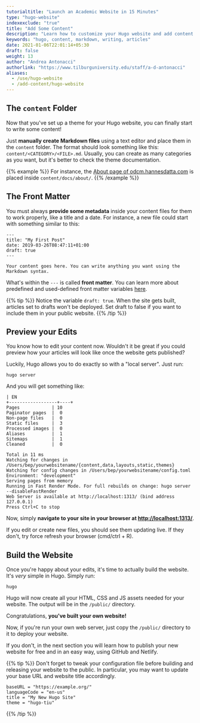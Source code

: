 ```yaml
---
tutorialtitle: "Launch an Academic Website in 15 Minutes"
type: "hugo-website"
indexexclude: "true"
title: "Add Some Content"
description: "Learn how to customize your Hugo website and add content to it."
keywords: "hugo, content, markdown, writing, articles"
date: 2021-01-06T22:01:14+05:30
draft: false
weight: 13
author: "Andrea Antonacci"
authorlink: "https://www.tilburguniversity.edu/staff/a-d-antonacci"
aliases:
  - /use/hugo-website
  - /add-content/hugo-website
---
```


## The `content` Folder
Now that you've set up a theme for your Hugo website, you can finally start to write some content!

Just **manually create Markdown files** using a text editor and place them in the `content` folder. The format should look something like this: `content/<CATEGORY>/<FILE>.md`. Usually, you can create as many categories as you want, but it's better to check the theme documentation.

{{% example %}}
For instance, the [About page of odcm.hannesdatta.com](https://odcm.hannesdatta.com/docs/about/) is placed inside `content/docs/about/`.
{{% /example %}}

## The Front Matter

You must always **provide some metadata** inside your content files for them to work properly, like a title and a date. For instance, a new file could start with something similar to this:
```
---
title: "My First Post"
date: 2019-03-26T08:47:11+01:00
draft: true
---

Your content goes here. You can write anything you want using the Markdown syntax.
```

What's within the `---` is called **front matter**. You can learn more about predefined and used-defined front matter variables [here](https://gohugo.io/content-management/front-matter/).

{{% tip %}}
Notice the variable `draft: true`. When the site gets built, articles set to drafts won't be deployed. Set draft to false if you want to include them in your public website.
{{% /tip %}}

## Preview your Edits

You know how to edit your content now. Wouldn't it be great if you could preview how your articles will look like once the website gets published?

Luckily, Hugo allows you to do exactly so with a "local server". Just run:

```
hugo server
```

And you will get something like:

```
| EN
+------------------+----+
Pages            | 10
Paginator pages  |  0
Non-page files   |  0
Static files     |  3
Processed images |  0
Aliases          |  1
Sitemaps         |  1
Cleaned          |  0

Total in 11 ms
Watching for changes in /Users/bep/yourwebsitename/{content,data,layouts,static,themes}
Watching for config changes in /Users/bep/yourwebsitename/config.toml
Environment: "development"
Serving pages from memory
Running in Fast Render Mode. For full rebuilds on change: hugo server --disableFastRender
Web Server is available at http://localhost:1313/ (bind address 127.0.0.1)
Press Ctrl+C to stop
```

Now, simply **navigate to your site in your browser at [http://localhost:1313/](http://localhost:1313/)**.

If you edit or create new files, you should see them updating live. If they don't, try force refresh your browser (cmd/ctrl + R).

## Build the Website

Once you're happy about your edits, it's time to actually build the website. It's *very* simple in Hugo. Simply run:

```
hugo
```

Hugo will now create all your HTML, CSS and JS assets needed for your website. The output will be in the `/public/` directory.

Congratulations, **you've built your own website!**

Now, if you're run your own web server, just copy the `/public/` directory to it to deploy your website.

If you don't, in the next section you will learn how to publish your new website for free and in an easy way, using GitHub and Netlify.

{{% tip %}}
Don't forget to tweak your configuration file before building and releasing your website to the public. In particular, you may want to update your base URL and website title accordingly.
```
baseURL = "https://example.org/"
languageCode = "en-us"
title = "My New Hugo Site"
theme = "hugo-tiu"
```
{{% /tip %}}
